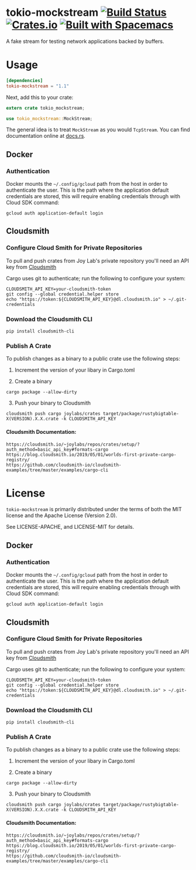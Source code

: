 # tokio-mockstream [![Build Status](https://travis-ci.org/aatxe/tokio-mockstream.svg?branch=master)](https://travis-ci.org/aatxe/tokio-mockstream) [![Crates.io](https://img.shields.io/crates/v/tokio-mockstream.svg)](https://crates.io/crates/tokio-mockstream) [![Built with Spacemacs](https://cdn.rawgit.com/syl20bnr/spacemacs/442d025779da2f62fc86c2082703697714db6514/assets/spacemacs-badge.svg)](http://spacemacs.org) #

A fake stream for testing network applications backed by buffers.

# Usage

```toml
[dependencies]
tokio-mockstream = "1.1"
```

Next, add this to your crate:

```rust
extern crate tokio_mockstream;

use tokio_mockstream::MockStream;
```

The general idea is to treat `MockStream` as you would `TcpStream`. You can find documentation online at [docs.rs](https://docs.rs/tokio-mockstream/).

## Docker

### Authentication

Docker mounts the `~/.config/gcloud` path from the host in order to authenticate the user.
This is the path where the application default credentials are stored, this will require
enabling credentials through with Cloud SDK command:

`gcloud auth application-default login`

## Cloudsmith

### Configure Cloud Smith for Private Repositories

To pull and push crates from Joy Lab's private repository you'll need an API key from [Cloudsmith](https://cloudsmith.io/user/settings/api/)

Cargo uses git to authenticate; run the following to configure your system:

```
CLOUDSMITH_API_KEY=your-cloudsmith-token
git config --global credential.helper store
echo "https://token:${CLOUDSMITH_API_KEY}@dl.cloudsmith.io" > ~/.git-credentials
```

### Download the Cloudsmith CLI

```
pip install cloudsmith-cli
```

### Publish A Crate

To publish changes as a binary to a public crate use the following steps:

1. Increment the version of your libary in Cargo.toml

2. Create a binary

```
cargo package --allow-dirty
```

3. Push your binary to Cloudsmith

```
cloudsmith push cargo joylabs/crates target/package/rustybigtable-X(VERSION).X.X.crate -k CLOUDSMITH_API_KEY
```

#### Cloudsmith Documentation:

```
https://cloudsmith.io/~joylabs/repos/crates/setup/?auth_method=basic_api_key#formats-cargo
https://blog.cloudsmith.io/2019/05/01/worlds-first-private-cargo-registry/
https://github.com/cloudsmith-io/cloudsmith-examples/tree/master/examples/cargo-cli
```

# License

`tokio-mockstream` is primarily distributed under the terms of both the MIT license
and the Apache License (Version 2.0).

See LICENSE-APACHE, and LICENSE-MIT for details.

## Docker

### Authentication

Docker mounts the `~/.config/gcloud` path from the host in order to authenticate the user.
This is the path where the application default credentials are stored, this will require
enabling credentials through with Cloud SDK command:

`gcloud auth application-default login`

## Cloudsmith

### Configure Cloud Smith for Private Repositories

To pull and push crates from Joy Lab's private repository you'll need an API key from [Cloudsmith](https://cloudsmith.io/user/settings/api/)

Cargo uses git to authenticate; run the following to configure your system:

```
CLOUDSMITH_API_KEY=your-cloudsmith-token
git config --global credential.helper store
echo "https://token:${CLOUDSMITH_API_KEY}@dl.cloudsmith.io" > ~/.git-credentials
```

### Download the Cloudsmith CLI

```
pip install cloudsmith-cli
```

### Publish A Crate

To publish changes as a binary to a public crate use the following steps:

1. Increment the version of your libary in Cargo.toml

2. Create a binary

```
cargo package --allow-dirty
```

3. Push your binary to Cloudsmith

```
cloudsmith push cargo joylabs/crates target/package/rustybigtable-X(VERSION).X.X.crate -k CLOUDSMITH_API_KEY
```

#### Cloudsmith Documentation:

```
https://cloudsmith.io/~joylabs/repos/crates/setup/?auth_method=basic_api_key#formats-cargo
https://blog.cloudsmith.io/2019/05/01/worlds-first-private-cargo-registry/
https://github.com/cloudsmith-io/cloudsmith-examples/tree/master/examples/cargo-cli
```
